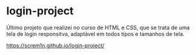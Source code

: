 # login-project
Último projeto que realizei no curso de HTML e CSS, que se trata de uma tela de login responsitva, adaptável em todos tipos e tamanhos de tela.

https://screm1n.github.io/login-project/
